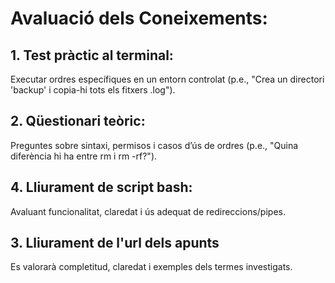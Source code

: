 # Avaluació dels Coneixements:

## 1. Test pràctic al terminal:
Executar ordres específiques en un entorn controlat (p.e., "Crea un directori 'backup' i copia-hi tots els fitxers .log").
## 2. Qüestionari teòric:
Preguntes sobre sintaxi, permisos i casos d’ús de ordres (p.e., "Quina diferència hi ha entre rm i rm -rf?").
## 4. Lliurament de script bash:
Avaluant funcionalitat, claredat i ús adequat de redireccions/pipes.
## 3. Lliurament de l'url dels apunts
Es valorarà completitud, claredat i exemples dels termes investigats.